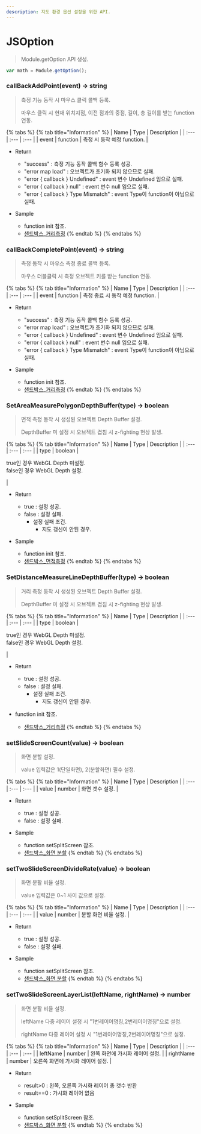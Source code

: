 ```yaml
---
description: 지도 환경 옵션 설정을 위한 API.
---
```


# JSOption

> Module.getOption API 생성.

```javascript
var math = Module.getOption();
```

### callBackAddPoint(event) → string

> 측정 기능 동작 시 마우스 클릭 콜백 등록.
> 
> 마우스 클릭 시 현재 위치지점, 이전 점과의 중점, 길이, 총 길이를 받는 function 연동.

{% tabs %}
{% tab title="Information" %}
| Name | Type | Description |
| :--- | :--- | :--- |
| event | function | 측정 시 동작 예정 function. |

* Return
  * "success" : 측정 기능 동작 콜백 함수 등록 성공.
  * "error map load" : 오브젝트가 초기화 되지 않으므로 실패.
  * "error { callback } Undefined" : event 변수 Undefined 임으로 실패.
  * "error { callback } null" : event 변수 null 임으로 실패.
  * "error { callback } Type Mismatch" : event Type이 function이 아님으로 실패.
	
* Sample
  * function init 참조.
  * [샌드박스\_거리측정](http://sandbox.dtwincloud.com/code/main.do?id=analysis_measure_distance)
{% endtab %}
{% endtabs %}

### callBackCompletePoint(event) → string

> 측정 동작 시 마우스 측정 종료 콜백 등록.
> 
> 마우스 더블클릭 시 측정 오브젝트 키를 받는 function 연동.

{% tabs %}
{% tab title="Information" %}
| Name | Type | Description |
| :--- | :--- | :--- |
| event | function | 측정 종료 시 동작 예정 function. |

* Return
  * "success" : 측정 기능 동작 콜백 함수 등록 성공.
  * "error map load" : 오브젝트가 초기화 되지 않으므로 실패.
  * "error { callback } Undefined" : event 변수 Undefined 임으로 실패.
  * "error { callback } null" : event 변수 null 임으로 실패.
  * "error { callback } Type Mismatch" : event Type이 function이 아님으로 실패.

* Sample
  * function init 참조.
  * [샌드박스\_거리측정](http://sandbox.dtwincloud.com/code/main.do?id=analysis_measure_distance)
{% endtab %}
{% endtabs %}

### SetAreaMeasurePolygonDepthBuffer(type) → boolean

> 면적 측정 동작 시 생성된 오브젝트 Depth Buffer 설정.
> 
> DepthBuffer 미 설정 시 오브젝트 겹침 시 z-fighting 현상 발생.

{% tabs %}
{% tab title="Information" %}
| Name | Type | Description |
| :--- | :--- | :--- |
| type | boolean | <p>true인 경우 WebGL Depth 미설정.<br>false인 경우 WebGL Depth 설정.</p> |

* Return
  * true : 설정 성공.
  * false : 설정 실패.  
    * 설정 실패 조건.
      * 지도 갱신이 안된 경우.

* Sample
  * function init 참조.
  * [샌드박스\_면적측정](http://sandbox.dtwincloud.com/code/main.do?id=analysis_measure_area)
{% endtab %}
{% endtabs %}

### SetDistanceMeasureLineDepthBuffer(type) → boolean

> 거리 측정 동작 시 생성된 오브젝트 Depth Buffer 설정.
> 
> DepthBuffer 미 설정 시 오브젝트 겹침 시 z-fighting 현상 발생.

{% tabs %}
{% tab title="Information" %}
| Name | Type | Description |
| :--- | :--- | :--- |
| type | boolean | <p>true인 경우 WebGL Depth 미설정.<br>false인 경우 WebGL Depth 설정.</p> |
	  
* Return
  * true : 설정 성공.
  * false : 설정 실패.  
    * 설정 실패 조건.
      * 지도 갱신이 안된 경우.
	
* function init 참조.
  * [샌드박스\_거리측정](http://sandbox.dtwincloud.com/code/main.do?id=analysis_measure_distance)
{% endtab %}
{% endtabs %}

### setSlideScreenCount(value) → boolean

> 화면 분할 설정.
> 
> value 입력값은 1(단일화면), 2(분할화면) 필수 설정.

{% tabs %}
{% tab title="Information" %}
| Name | Type | Description |
| :--- | :--- | :--- |
| value | number | 화면 갯수 설정. |

* Return
  * true : 설정 성공.
  * false : 설정 실패.

* Sample
  * function setSplitScreen 참조.
  * [샌드박스\_화면 분할](http://sandbox.dtwincloud.com/code/main.do?id=effect_screen_split)
{% endtab %}
{% endtabs %}

### setTwoSlideScreenDivideRate(value) → boolean

> 화면 분활 비율 설정.
> 
> value 입력값은 0~1 사이 값으로 설정.

{% tabs %}
{% tab title="Information" %}
| Name | Type | Description |
| :--- | :--- | :--- |
| value | number | 분할 화면 비율 설정. |

* Return
  * true : 설정 성공.
  * false : 설정 실패.
  
* Sample
  * function setSplitScreen 참조.
  * [샌드박스\_화면 분할](http://sandbox.dtwincloud.com/code/main.do?id=effect_screen_split)
{% endtab %}
{% endtabs %}

### setTwoSlideScreenLayerList(leftName, rightName) → number

> 화면 분활 비율 설정.
> 
> leftName 다중 레이어 설정 시 "1번레이어명칭,2번레이어명칭"으로 설정.
> 
> rightName 다중 레이어 설정 시 "1번레이어명칭,2번레이어명칭"으로 설정.

{% tabs %}
{% tab title="Information" %}
| Name | Type | Description |
| :--- | :--- | :--- |
| leftName | number | 왼쪽 화면에 가시화 레이어 설정. |
| rightName | number | 오른쪽 화면에 가시화 레이어 설정. |

* Return
  * result>0 : 왼쪽, 오른쪽 가시화 레이어 총 갯수 반환
  * result==0 : 가시화 레이어 없음
	
* Sample
  * function setSplitScreen 참조.
  * [샌드박스\_화면 분할](http://sandbox.dtwincloud.com/code/main.do?id=effect_screen_split)
{% endtab %}
{% endtabs %}